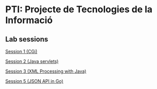# PTI: Projecte de Tecnologies de la Informació 
## Lab sessions

[Session 1 (CGi)](./p1_cgi/README.md)

[Session 2 (Java servlets)](./p2_servlets/README.md)

[Session 3 (XML Processing with Java)](./p3_xml/README.md)

[Session 5 (JSON API in Go)](./p5_goREST/README.md)
